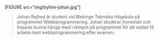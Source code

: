 [FIGURE src="img/byline-johan.jpg"]

> Johan Rejhed är student vid Blekinge Tekniska Högskola på programmet Webbprogrammering. Johan studerar _frenetiskt_ och hoppas kunna hänga med i  tempot på programmet för att sedan få arbeta med webbprogrammering efter examen.
